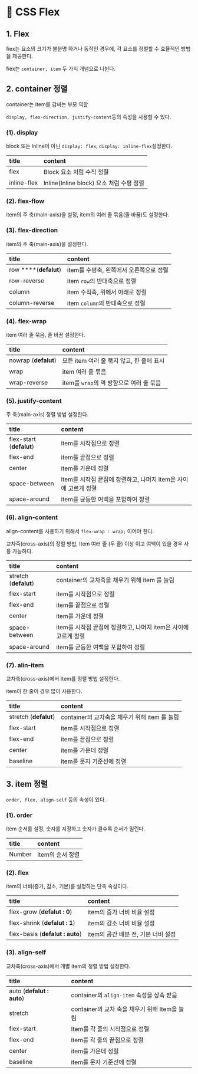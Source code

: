 # 📄 CSS Flex

## 1. Flex 

fiex는 요소의 크기가 불분명 하거나 동적인 경우에, 각 요소를 정렬할 수 효율적인 방법을 제공한다.

fiex는 `container, item` 두 가지 개념으로 나뉜다. 

## 2. container 정렬

container는 item를 감싸는 부모 역할

`display, flex-direction, justify-content`등의 속성을 사용할 수 있다.

### \(1\). display

block 또는 lnline이 아닌  `display: flex`, `display: inline-flex`설정한다.

| title | content |
| :--- | :--- |
| flex | Block 요소 처럼 수직 정렬 |
| inline-flex | lnline\(Inline block\) 요소 처럼 수평 정렬 |

### \(2\). flex-flow

item의 주 축\(main-axis\)을 설정, item의 여러 줄 묶음\(줄 바꿈\)도 설정한다.

### \(3\). flex-direction 

item의 주 축\(main-axis\)을 설정한다.

| title | content |
| :--- | :--- |
| row ****\(**defalut**\) | item를 수평축, 왼쪽에서 오른쪽으로 정렬 |
| row-reverse | item `row`의 반대축으로 정렬 |
|  column | item 수직축, 위에서 아래로 정렬 |
| column-reverse | item `column`의 반대축으로 정렬 |

### \(4\). flex-wrap

item 여러 줄 묶음, 줄 바꿈 설정한다.

| title | content |
| :--- | :--- |
| nowrap \(**defalut**\) | 모든 item 여러 줄 묶지 않고, 한 줄에 표시 |
| wrap | item 여러 줄 묶음 |
| wrap-reverse | item를 `wrap`의 역 방향으로 여러 줄 묶음  |

### \(5\). justify-content

주 축\(main-axis\) 정렬 방법 설정한다.

| title | content |
| :--- | :--- |
| flex-start \(**defalut**\) | item를 시작점으로 정렬 |
| flex-end | item를 끝점으로 정렬 |
| center | item를 가운데 정렬 |
| space-between | item를 시작점 끝점에 정렬하고, 나머지 item은 사이에 고르게 정렬 |
| space-around | item를 균등한 여백을 포함하여 정렬 |

### \(6\). align-content 

align-content를 사용하기 위해서 `flex-wrap : wrap;` 이어야 한다.

교차죽\(cross-axis\)의 정렬 방법, Item 여러 줄 \(두 줄\) 이상 이고 여백이 있을 경우 사용 가능하다.

| title | content |
| :--- | :--- |
| stretch \(**defalut**\) | container의 교차축을 채우기 위해 item 를 늘림 |
| flex-start | item를 시작점으로 정렬 |
| flex-end | item를 끝점으로 정렬 |
| center | item를 가운데 정렬 |
| space-between | item를 시작점 끝점에 정렬하고, 나머지 item은 사이에 고르게 정렬 |
| space-around | item를 군등한 여백을 포함하여 정렬 |

###  \(7\). alin-item

교차축\(cross-axis\)에서 Item를 정렬 방법 설정한다.

item이 한 줄이 경우 많이 사용한다.

| title | content |
| :--- | :--- |
| stretch \(**defalut**\) | container의 교차축을 채우기 위해 item 를 늘림 |
| flex-start | item를 시작점으로 정렬 |
| flex-end | item를 끝점으로 정렬 |
| center | item를 가운데 정렬 |
| baseline | item를 문자 기준선에 정렬 |

## 3. item 정렬

`order, flex, align-self` 등의 속성이 있다.

### \(1\). order

item 순서를 설정, 숫자를 지정하고 숫자가 클수록 순서가 밀린다.

| title | content |
| :--- | :--- |
| Number | item의 순서 정렬 |

### \(2\). flex

item의 너비\(증가, 감소, 기본\)를 설정하는 단축 속성이다.

| title | content |
| :--- | :--- |
| flex-grow \(**defalut : 0**\) | item의 증가 너비 비율 설정 |
| flex-shrink \(**defalut : 1**\) | item의 감소 너비 비율 설정 |
| flex-basis \(**defalut : auto**\)  | item의 공간 배분 전, 기본 너비 설정 |

### \(3\). align-self

교차축\(cross-axis\)에서 개별 item의 정렬 방법 설정한다.

| title | content |
| :--- | :--- |
| auto \(**defalut : auto**\) |  container의 `align-item` 속성을 상속 받음 |
| stretch | container의 교차 축을 채우기 위해 Item을 늘림 |
| flex-start | Item를 각 줄의 시작점으로 정렬 |
| flex-end | item를 각 줄의 끝점으로 정렬 |
| center | item를 가운데 정렬 |
| baseline | item를 문자 기준선에 정렬 |



